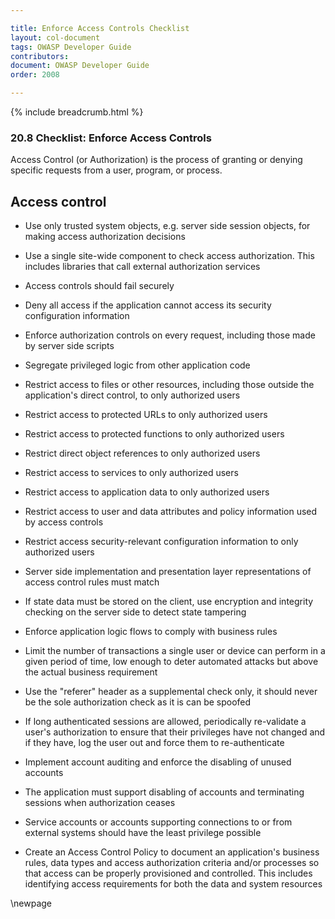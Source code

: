 ```yaml
---

title: Enforce Access Controls Checklist
layout: col-document
tags: OWASP Developer Guide
contributors:
document: OWASP Developer Guide
order: 2008

---
```


{% include breadcrumb.html %}

### 20.8 Checklist: Enforce Access Controls

Access Control (or Authorization) is the process of granting or denying specific requests
from a user, program, or process.

## Access control

* Use only trusted system objects, e.g. server side session objects,
    for making access authorization decisions

* Use a single site-wide component to check access authorization. This
    includes libraries that call external authorization services

* Access controls should fail securely

* Deny all access if the application cannot access its security
    configuration information

* Enforce authorization controls on every request, including those made by server side scripts

* Segregate privileged logic from other application code

* Restrict access to files or other resources, including those outside
    the application\'s direct control, to only authorized users

* Restrict access to protected URLs to only authorized users

* Restrict access to protected functions to only authorized users

* Restrict direct object references to only authorized users

* Restrict access to services to only authorized users

* Restrict access to application data to only authorized users

* Restrict access to user and data attributes and policy information used by access controls

* Restrict access security-relevant configuration information to only authorized users

* Server side implementation and presentation layer representations of access control rules must match

* If state data must be stored on the client, use encryption and integrity checking on the server side
    to detect state tampering

* Enforce application logic flows to comply with business rules

* Limit the number of transactions a single user or device can perform
    in a given period of time, low enough to deter automated attacks
    but above the actual business requirement

* Use the \"referer\" header as a supplemental check only, it should
    never be the sole authorization check as it is can be spoofed

* If long authenticated sessions are allowed, periodically re-validate
    a user's authorization to ensure that their privileges have not
    changed and if they have, log the user out and force them to
    re-authenticate

* Implement account auditing and enforce the disabling of unused accounts

* The application must support disabling of accounts
    and terminating sessions when authorization ceases

* Service accounts or accounts supporting connections to or from
    external systems should have the least privilege possible

* Create an Access Control Policy to document an application\'s
    business rules, data types and access authorization criteria
    and/or processes so that access can be properly provisioned and
    controlled. This includes identifying access requirements for both
    the data and system resources

\newpage
